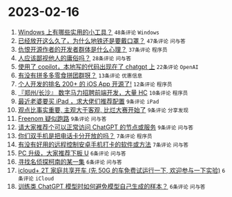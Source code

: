# 2023-02-16

1. [Windows 上有哪些实用的小工具？](https://www.v2ex.com/t/916516) `48条评论` `Windows`
1. [已经放开这么久了，为什么地铁还是要戴口罩？](https://www.v2ex.com/t/916524) `47条评论` `问与答`
1. [仇恨开源作者的开发者群体是什么心理？](https://www.v2ex.com/t/916534) `37条评论` `程序员`
1. [人应该鄙视他人的庸俗吗？](https://www.v2ex.com/t/916559) `28条评论` `问与答`
1. [使用了 copilot，本地写的代码出现在了 chatgpt 上](https://www.v2ex.com/t/916531) `22条评论` `OpenAI`
1. [有没有拼多多零食拼团群呀？](https://www.v2ex.com/t/916535) `13条评论` `优惠信息`
1. [个人开发的排名 200+ 的 iOS App 开源了!](https://www.v2ex.com/t/916538) `12条评论` `程序员`
1. [『郑州/长沙』 数字马力招聘前端开发，大量 HC](https://www.v2ex.com/t/916536) `10条评论` `程序员`
1. [最近老婆要买 iPad ，求大佬们推荐配置](https://www.v2ex.com/t/916551) `9条评论` `iPad`
1. [观点比事实重要, 主观大于客观, 比烂大赛开始了](https://www.v2ex.com/t/916539) `9条评论` `分享发现`
1. [Freenom 疑似跑路](https://www.v2ex.com/t/916520) `9条评论` `问与答`
1. [请大家推荐个可以正常访问 ChatGPT 的节点或服务](https://www.v2ex.com/t/916519) `9条评论` `问与答`
1. [你们双手机是把电话卡分开放的吗？](https://www.v2ex.com/t/916553) `7条评论` `程序员`
1. [有没有好用的远程控制安卓手机打卡的软件或方法](https://www.v2ex.com/t/916548) `7条评论` `问与答`
1. [PC 升级，大家推荐下板 U](https://www.v2ex.com/t/916563) `6条评论` `问与答`
1. [寻找名侦探柯南的某一集](https://www.v2ex.com/t/916533) `6条评论` `问与答`
1. [icloud+ 2T 家庭共享开车 (先 50G 的车免费试运行一下, 欢迎参与一下实验)](https://www.v2ex.com/t/916527) `6条评论` `iCloud`
1. [训练类 ChatGPT 模型时如何避免模型自己生成的样本？](https://www.v2ex.com/t/916512) `6条评论` `问与答`
